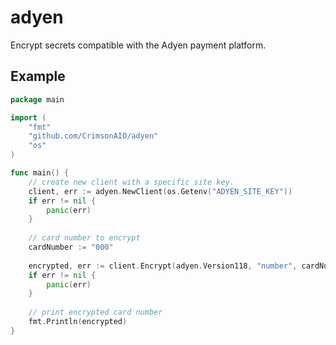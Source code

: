 # adyen
Encrypt secrets compatible with the Adyen payment platform.

## Example

```go
package main

import (
	"fmt"
	"github.com/CrimsonAIO/adyen"
	"os"
)

func main() {
	// create new client with a specific site key.
	client, err := adyen.NewClient(os.Getenv("ADYEN_SITE_KEY"))
	if err != nil {
		panic(err)
    }
    
    // card number to encrypt
    cardNumber := "000"
    
    encrypted, err := client.Encrypt(adyen.Version118, "number", cardNumber)
    if err != nil {
    	panic(err)
    }
    
    // print encrypted card number
    fmt.Println(encrypted)
}
```